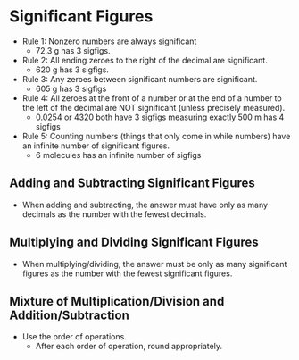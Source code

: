 # Significant Figures

* Rule 1: Nonzero numbers are always significant
  * 72.3 g has 3 sigfigs.
* Rule 2: All ending zeroes to the right of the decimal are significant.
  * 620 g has 3 sigfigs.
* Rule 3: Any zeroes between significant numbers are significant.
  * 605 g has 3 sigfigs
* Rule 4: All zeroes at the front of a number or at the end of a number to the
  left of the decimal are NOT significant (unless precisely measured).
  * 0.0254 or 4320 both have 3 sigfigs measuring exactly 500 m has 4 sigfigs
* Rule 5: Counting numbers (things that only come in while numbers) have an
  infinite number of significant figures.
  * 6 molecules has an infinite number of sigfigs

## Adding and Subtracting Significant Figures

* When adding and subtracting, the answer must have only as many decimals as
  the number with the fewest decimals.

## Multiplying and Dividing Significant Figures

* When multiplying/dividing, the answer must be only as many significant
  figures as the number with the fewest significant figures.

## Mixture of Multiplication/Division and Addition/Subtraction

* Use the order of operations.
  * After each order of operation, round appropriately.
